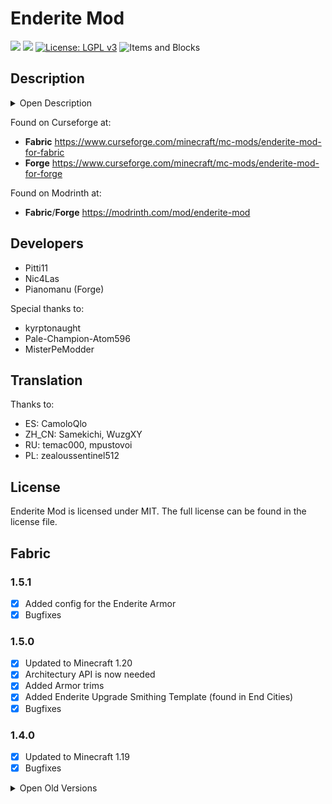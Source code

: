# Enderite Mod

[![](http://cf.way2muchnoise.eu/versions/399221.svg)](https://www.curseforge.com/minecraft/mc-mods/enderite-mod-for-fabric) [![](http://cf.way2muchnoise.eu/short_399221_⭳.svg)](https://www.curseforge.com/minecraft/mc-mods/enderite-mod-for-forge/files) [![License: LGPL v3](https://img.shields.io/badge/License-MIT-darkred.svg?&style=flat-square)](https://opensource.org/licenses/MIT)
![Items and Blocks](https://i.imgur.com/55CfkBm.png)

## Description

<details>
  <summary>Open Description</summary>
  
  The Enderite Mod adds new armor and tools, which are successors of Netherite tools.
Enderite ore can be found in the End and needs to be blown up before it can be mined.
You can smelt the ore in a blast furnace to get scraps, which can be craft with diamonds to Enderite Ingots (similar to Netherite).
With these ingots you can craft Enderite tools and blocks, which all have the void floating ability.

### Void floating ability

- no gravity
- they avoid the void (y<0) and float above it, even after a player fell out of the world
- fireproof (like netherite)

### Special items/blocks

- **Enderite Ore**: can only be mined after it was cracked through an explosion (heights 12-48 in the End)
- **Enderite Shulker Box**: safer alternative to normal shulker box (survives the void and is fireproof)
- **Enderite Respawn Anchor**: allows respawns in the End (charged with ender pearls)
- **Enderite Sword**: Can be charged with ender pearls in the smithing table, lets you teleport with sneak + right click if charged
- **Enderite Helmet**: prevents Enderman from getting aggressive towards you when looking at them
- **Enderite Elytra Chestplate**: Enderite Chestplate fused with the Elytra, provides armor and Eyltra flight
- **Enderite Bow/Crossbow**: Are able to shoot Enderman

</details>

Found on Curseforge at:

- **Fabric** https://www.curseforge.com/minecraft/mc-mods/enderite-mod-for-fabric
- **Forge** https://www.curseforge.com/minecraft/mc-mods/enderite-mod-for-forge

Found on Modrinth at:

- **Fabric**/**Forge** https://modrinth.com/mod/enderite-mod

## Developers

- Pitti11
- Nic4Las
- Pianomanu (Forge)

Special thanks to:
- kyrptonaught
- Pale-Champion-Atom596
- MisterPeModder

## Translation

Thanks to:
- ES: CamoloQlo
- ZH_CN: Samekichi, WuzgXY
- RU: temac000, mpustovoi
- PL: zealoussentinel512 

## License

Enderite Mod is licensed under MIT. The full license can be found in the license file.

## Fabric

### 1.5.1

- [x] Added config for the Enderite Armor
- [x] Bugfixes

### 1.5.0

- [x] Updated to Minecraft 1.20
- [x] Architectury API is now needed
- [x] Added Armor trims
- [x] Added Enderite Upgrade Smithing Template (found in End Cities)
- [x] Bugfixes

### 1.4.0

- [x] Updated to Minecraft 1.19
- [x] Bugfixes

<details>
  <summary>Open Old Versions</summary>

  ### 1.3.0

  - [x] Updated to Minecraft 1.18.1
  - [x] Bugfixes

  ### 1.2.0

- [x] Enderite Bow/Crossbow have ability to shoot enderman
- [x] Config
- [x] ?Enderite Shears?
- [x] Compatability with Shulker Box

### 1.1.0

- [x] Enderite Bow/Crossbow
- [x] Enderite Shield
- [x] Void floating enchantment
- [x] Enderite Horse Armor compatibility with Netherite Horse Armor mod

### 1.0.0

- [x] Enderite Sword show charge status

### 0.9.5

- [x] Enderite Elytra Armor

### 0.9.0

- [x] Enderite Shulker Box

### 0.8.0

- [x] Enderite Respawn Anchor
- [x] Enderite Sword teleport and charging abilities

### 0.7.0

- [x] Enderite Ingot/Block
- [x] Enderite Ore/Cracked Enderite Ore
- [x] Enderite Tools
- [x] Enderite Armor
</details>